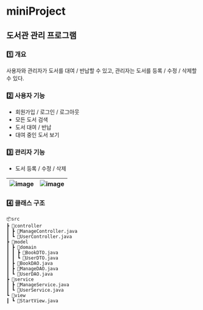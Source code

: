 # miniProject

## 도서관 관리 프로그램

### 1️⃣ 개요

 사용자와 관리자가 도서를 대여 / 반납할 수 있고, 관리자는 도서를 등록 / 수정 / 삭제할 수 있다. 

### 2️⃣ 사용자 기능
- 회원가입 / 로그인 / 로그아웃
- 모든 도서 검색
- 도서 대여 / 반납
- 대여 중인 도서 보기

### 3️⃣ 관리자 기능
- 도서 등록 / 수정 / 삭제
  

![image](https://github.com/user-attachments/assets/e9d3be13-a146-4d1a-a09a-ff36acaf3fa2)|![image](https://github.com/user-attachments/assets/01bffae0-eb63-498a-92fc-907d5267b096)
--- | --- |

### 4️⃣ 클래스 구조
    📦src
    ┣ 📂controller
    ┃ ┣ 📜ManageController.java
    ┃ ┗ 📜UserController.java
    ┣ 📂model
    ┃ ┣ 📂domain
    ┃ ┃ ┣ 📜BookDTO.java
    ┃ ┃ ┗ 📜UserDTO.java
    ┃ ┣ 📜BookDAO.java
    ┃ ┣ 📜ManageDAO.java
    ┃ ┗ 📜UserDAO.java
    ┣ 📂service
    ┃ ┣ 📜ManageService.java
    ┃ ┗ 📜UserService.java
    ┗ 📂view
    ┃ ┗ 📜StartView.java
